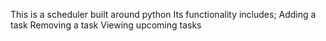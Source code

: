This is a scheduler built around python
Its functionality includes;
Adding a task
Removing a task
Viewing upcoming tasks

